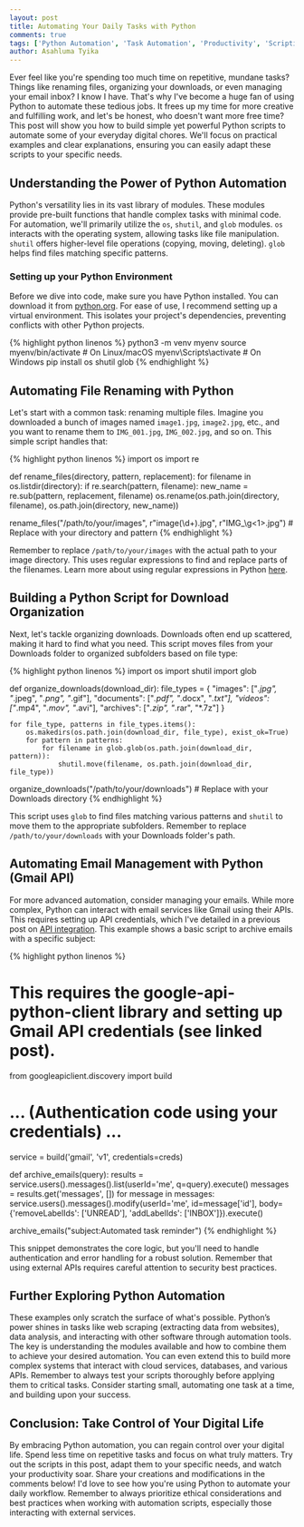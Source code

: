 ```yaml
---
layout: post
title: Automating Your Daily Tasks with Python
comments: true
tags: ['Python Automation', 'Task Automation', 'Productivity', 'Scripting']
author: Asahluma Tyika
---
```


Ever feel like you're spending too much time on repetitive, mundane tasks?  Things like renaming files, organizing your downloads, or even managing your email inbox?  I know I have.  That's why I've become a huge fan of using Python to automate these tedious jobs.  It frees up my time for more creative and fulfilling work, and let's be honest, who doesn't want more free time?  This post will show you how to build simple yet powerful Python scripts to automate some of your everyday digital chores.  We'll focus on practical examples and clear explanations, ensuring you can easily adapt these scripts to your specific needs.

##  Understanding the Power of Python Automation

Python's versatility lies in its vast library of modules.  These modules provide pre-built functions that handle complex tasks with minimal code.  For automation, we'll primarily utilize the `os`, `shutil`, and `glob` modules.  `os` interacts with the operating system, allowing tasks like file manipulation. `shutil` offers higher-level file operations (copying, moving, deleting).  `glob` helps find files matching specific patterns.

### Setting up your Python Environment

Before we dive into code, make sure you have Python installed.  You can download it from [python.org](https://www.python.org/).  For ease of use, I recommend setting up a virtual environment.  This isolates your project's dependencies, preventing conflicts with other Python projects.

{% highlight python linenos %}
python3 -m venv myenv
source myenv/bin/activate  # On Linux/macOS
myenv\Scripts\activate  # On Windows
pip install os shutil glob
{% endhighlight %}


## Automating File Renaming with Python

Let's start with a common task: renaming multiple files.  Imagine you downloaded a bunch of images named `image1.jpg`, `image2.jpg`, etc., and you want to rename them to `IMG_001.jpg`, `IMG_002.jpg`, and so on.  This simple script handles that:

{% highlight python linenos %}
import os
import re

def rename_files(directory, pattern, replacement):
    for filename in os.listdir(directory):
        if re.search(pattern, filename):
            new_name = re.sub(pattern, replacement, filename)
            os.rename(os.path.join(directory, filename), os.path.join(directory, new_name))


rename_files("/path/to/your/images", r"image(\d+)\.jpg", r"IMG_\g<1>.jpg") # Replace with your directory and pattern
{% endhighlight %}

Remember to replace `/path/to/your/images` with the actual path to your image directory. This uses regular expressions to find and replace parts of the filenames. Learn more about using regular expressions in Python [here](https://docs.python.org/3/library/re.html).


## Building a Python Script for Download Organization

Next, let's tackle organizing downloads.  Downloads often end up scattered, making it hard to find what you need. This script moves files from your Downloads folder to organized subfolders based on file type:


{% highlight python linenos %}
import os
import shutil
import glob

def organize_downloads(download_dir):
    file_types = {
        "images": ["*.jpg", "*.jpeg", "*.png", "*.gif"],
        "documents": ["*.pdf", "*.docx", "*.txt"],
        "videos": ["*.mp4", "*.mov", "*.avi"],
        "archives": ["*.zip", "*.rar", "*.7z"]
    }

    for file_type, patterns in file_types.items():
        os.makedirs(os.path.join(download_dir, file_type), exist_ok=True)
        for pattern in patterns:
            for filename in glob.glob(os.path.join(download_dir, pattern)):
                shutil.move(filename, os.path.join(download_dir, file_type))

organize_downloads("/path/to/your/downloads") # Replace with your Downloads directory
{% endhighlight %}

This script uses `glob` to find files matching various patterns and `shutil` to move them to the appropriate subfolders.  Remember to replace `/path/to/your/downloads` with your Downloads folder's path.



##  Automating Email Management with Python (Gmail API)

For more advanced automation, consider managing your emails.  While more complex, Python can interact with email services like Gmail using their APIs. This requires setting up API credentials, which I've detailed in a previous post on [API integration](https://gtec0.github.io/api-integration-tutorial).  This example shows a basic script to archive emails with a specific subject:

{% highlight python linenos %}
# This requires the google-api-python-client library and setting up Gmail API credentials (see linked post).
from googleapiclient.discovery import build

# ... (Authentication code using your credentials) ...

service = build('gmail', 'v1', credentials=creds)

def archive_emails(query):
    results = service.users().messages().list(userId='me', q=query).execute()
    messages = results.get('messages', [])
    for message in messages:
        service.users().messages().modify(userId='me', id=message['id'], body={'removeLabelIds': ['UNREAD'], 'addLabelIds': ['INBOX']}).execute()

archive_emails("subject:Automated task reminder")
{% endhighlight %}

This snippet demonstrates the core logic, but you'll need to handle authentication and error handling for a robust solution.  Remember that using external APIs requires careful attention to security best practices.


##  Further Exploring Python Automation

These examples only scratch the surface of what's possible.  Python’s power shines in tasks like web scraping (extracting data from websites), data analysis, and interacting with other software through automation tools.  The key is understanding the modules available and how to combine them to achieve your desired automation. You can even extend this to build more complex systems that interact with cloud services, databases, and various APIs.  Remember to always test your scripts thoroughly before applying them to critical tasks.  Consider starting small, automating one task at a time, and building upon your success.


## Conclusion: Take Control of Your Digital Life

By embracing Python automation, you can regain control over your digital life.  Spend less time on repetitive tasks and focus on what truly matters.  Try out the scripts in this post, adapt them to your specific needs, and watch your productivity soar. Share your creations and modifications in the comments below!  I'd love to see how you're using Python to automate your daily workflow. Remember to always prioritize ethical considerations and best practices when working with automation scripts, especially those interacting with external services.
